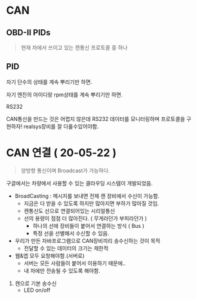 # CAN

## OBD-II PIDs

> 현재 차에서 쓰이고 있는 캔통신 프로토콜 중 하나

## PID

자기 단수의 상태를 계속 뿌리기만 하면.

자기 엔진의 아이디랑 rpm상태를 계속 뿌리기만 하면.

RS232



CAN통신을 만드는 것은 어렵지 않은데 RS232 데이터를 모니터링하며 프로토콜을 구현하자! realsys장비를 잘 다룰수있어야함.



# CAN 연결 ( 20-05-22 )

> 양방향  통신이며 Broadcast가 가능하다.



구글에서는 차량에서 사용할 수 있는 클라우딩 시스템이 개발되었음.



- BroadCasting : 메시지를 보내면 전체 캔 장비에서 수신이 가능함.
  - 지금은 다 받을 수 있도록 하지만 많아지면 부하가 많아질 것임.
  - 캔통신도 선으로 연결되어있는 시리얼통신
  - 선의 용량이 점점 더 많아진다. ( 무게라던가 부피라던가 )
    - 하나의 선에 장비들이 붙어서 연결하는 방식 ( Bus )
    - 특정 선을 선별해서 수신할 수 있음.
- 우리가 만든 자바프로그램으로 CAN장비끼리 송수신하는 것이 목적
  - 전달할 수 있는 데이터의 크기는 제한적
- 웹&앱 모두 요청해야함.(서버로)
  - 서버는 모든 사람들이 붙어서 이용하기 때문에.. 
  - 내 차에만 전송될 수 있도록 해야함.



1. 캔으로 기본 송수신
   - LED on/off
